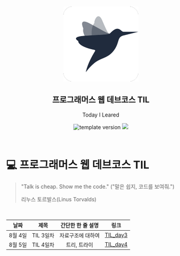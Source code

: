 <br/>
<p align="middle" >
  <img width="200px;" src="./src/images/prgms-logo.png"/>
</p>
<h2 align="middle">프로그래머스 웹 데브코스 TIL</h2>
<p align="middle">Today I Leared</p>
<p align="middle">
  <img src="https://img.shields.io/badge/version-1.0.0-blue?style=flat-square" alt="template version"/>
  <img src="https://img.shields.io/badge/language-md-md.svg?style=flat-square"/>
</p>

<p align="middle">
  <!-- <a href="#">☕ 블로그 링크</a> -->  
</p>

<br/>

# 💻 프로그래머스 웹 데브코스 TIL

> "Talk is cheap. Show me the code."
> ("말은 쉽지, 코드를 보여줘.")
>
> 리누스 토르발스(Linus Torvalds)

<br/>

|  날짜   |   제목    | 간단한 한 줄 설명 |                        링크                         |
| :-----: | :-------: | :---------------: | :-------------------------------------------------: |
| 8월 4일 | TIL 3일차 | 자료구조에 대하여 | [TIL_day3](https://sunjae95.github.io/posts/TIL_3/) |
| 8월 5일 | TIL 4일차 |   트리, 트라이    | [TIL_day4](https://sunjae95.github.io/posts/TIL_4/) |
